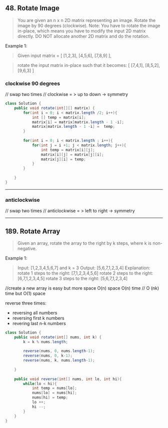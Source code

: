 ## 48. Rotate Image

>  You are given an n x n 2D matrix representing an image.
>  Rotate the image by 90 degrees (clockwise).
>  Note:
>  You have to rotate the image in-place, which means you have to modify the input 2D matrix directly. DO NOT allocate another 2D matrix and do the rotation.

  Example 1:
>  Given input matrix = 
>  [
>    [1,2,3],
>    [4,5,6],
>    [7,8,9]
>  ],

>  rotate the input matrix in-place such that it becomes:
>  [
>    [7,4,1],
>    [8,5,2],
>    [9,6,3]
>  ]

### clockwise 90 degrees 

// swap two times 
// clockwise = > up to down -> symmetry
```java
class Solution {
    public void rotate(int[][] matrix) {
        for(int i = 0; i < matrix.length /2; i++){
            int [] temp = matrix[i];
            matrix[i] = matrix[matrix.length - 1 -i];
            matrix[matrix.length - 1 -i] =  temp;
        }        
        
        for(int i = 0; i < matrix.length ; i++){
            for(int j = i +1; j < matrix.length; j++){
                int temp = matrix[i][j];
                matrix[i][j] = matrix[j][i];
                matrix[j][i] = temp;
            }
        }
        
    }
}
```
***
### anticlockwise

// swap two times 
// anticlockwise = > left to right -> symmetry

---
## 189. Rotate Array

>  Given an array, rotate the array to the right by k steps, where k is non-negative.

  Example 1:
>  Input: [1,2,3,4,5,6,7] and k = 3
>  Output: [5,6,7,1,2,3,4]
>  Explanation:
>  rotate 1 steps to the right: [7,1,2,3,4,5,6]
>  rotate 2 steps to the right: [6,7,1,2,3,4,5]
>  rotate 3 steps to the right: [5,6,7,1,2,3,4]



//create a new array is easy but more space O(n) space O(n) time
// O (nk) time but O(1) space

reverse three times:
* reversing all numbers     
* reversing first k numbers 
* revering last n-k numbers 

```java
class Solution {
    public void rotate(int[] nums, int k) {
        k = k % nums.length;
        
        reverse(nums, 0, nums.length-1);
        reverse(nums, 0, k-1);
        reverse(nums, k, nums.length-1);
           
    }
    
    public void reverse(int[] nums, int lo, int hi){
        while(lo < hi){
            int temp = nums[lo];
            nums[lo] = nums[hi];
            nums[hi] = temp;
            lo ++;
            hi --;
        }
    }
}
```





